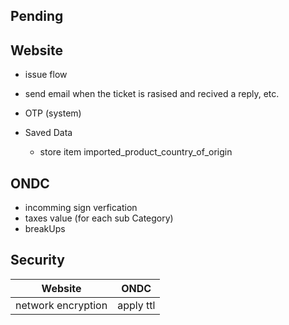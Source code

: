 ## Pending

## Website

- issue flow
- send email when the ticket is rasised and recived a reply, etc.
- OTP (system)

- Saved Data
  - store item imported_product_country_of_origin

## ONDC

- incomming sign verfication
- taxes value (for each sub Category)
- breakUps

## Security

| Website            | ONDC      |
| ------------------ | --------- |
| network encryption | apply ttl |
